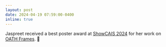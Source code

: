 ```yaml
---
layout: post
date: 2024-04-19 07:59:00-0400
inline: true
---
```


Jaspreet received a best poster award at [ShowCAIS 2024](https://sites.google.com/usc.edu/showcais-2024/home?authuser=0) for her work on [OATH Frames](https://dill-lab.github.io/oath-frames/). 🎉
